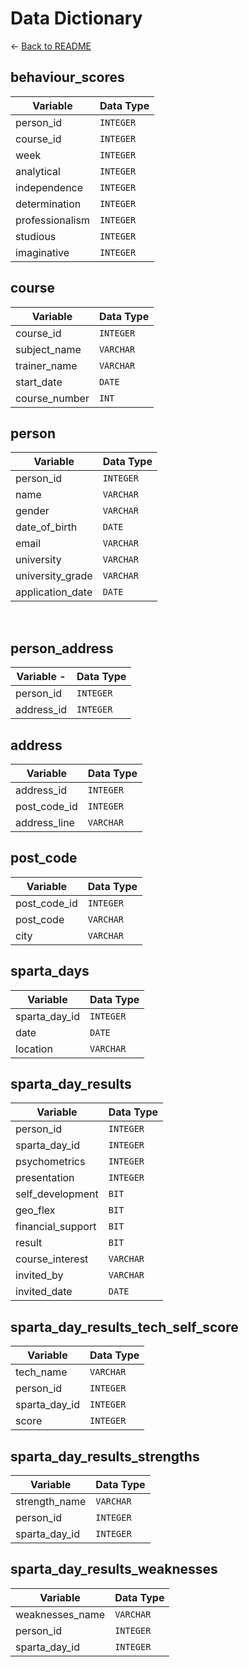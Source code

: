 ﻿# Data Dictionary
&larr; [Back to README](../README.md)

## behaviour_scores
| Variable			| Data Type |
|-------------------|-----------|
|person_id			| `INTEGER`	|
|course_id			| `INTEGER`	|
|week				| `INTEGER`	|
|analytical			| `INTEGER`	|
|independence		| `INTEGER`	|
|determination		| `INTEGER`	|
|professionalism	| `INTEGER`	|
|studious			| `INTEGER`	|
|imaginative		| `INTEGER`	|

## course
| Variable		|	Data Type	|
|---------------|---------------|
|course_id		| `INTEGER`		|
|subject_name	| `VARCHAR`		|		
|trainer_name	| `VARCHAR`		| 
|start_date		| `DATE`		|
|course_number	| `INT`			|		

## person
| Variable			| Data Type |
|-------------------|-----------|
|person_id			| `INTEGER`	|
|name 				| `VARCHAR`	| 
|gender				| `VARCHAR`	|	 
|date_of_birth		| `DATE`	|
|email				| `VARCHAR`	|	 
|university 		| `VARCHAR`	| 
|university_grade	| `VARCHAR`	| 
|application_date	| `DATE`	|

 
## person_address
| Variable -|	Data Type | 
|-----------|-----------|
person_id	| `INTEGER` |
address_id	| `INTEGER` | 

## address
| Variable		| Data Type | 
|---------------|-----------|
| address_id	| `INTEGER` |
| post_code_id	| `INTEGER` |
| address_line	| `VARCHAR` | 

## post_code
| Variable		|Data Type	| 
|---------------|-----------|
|post_code_id	| `INTEGER` |
|post_code		| `VARCHAR` | 
|city			| `VARCHAR` | 

## sparta_days
| Variable		| Data Type | 
|---------------|-----------|
|sparta_day_id	| `INTEGER` |
|date			| `DATE`	|
|location		| `VARCHAR` | 

## sparta_day_results
| Variable			| Data Type | 
|-------------------|-----------|
|person_id			| `INTEGER` |
|sparta_day_id		| `INTEGER` |
|psychometrics		| `INTEGER` |
|presentation		| `INTEGER` |
|self_development	| `BIT`		|
|geo_flex			| `BIT`		|
|financial_support	| `BIT`		|
|result				| `BIT`		|
|course_interest	| `VARCHAR` | 
|invited_by			| `VARCHAR` | 
|invited_date		| `DATE`	|

## sparta_day_results_tech_self_score
| Variable		| Data Type |
|---------------|-----------|
|tech_name		| `VARCHAR` | 
|person_id		| `INTEGER` |
|sparta_day_id	| `INTEGER` |
|score			| `INTEGER` |

## sparta_day_results_strengths
| Variable		| Data Type |
|---------------|-----------|
|strength_name	| `VARCHAR` | 
|person_id		| `INTEGER` |
|sparta_day_id	| `INTEGER` |

## sparta_day_results_weaknesses
| Variable			| Data Type |
|-------------------|-----------|
|weaknesses_name	| `VARCHAR` | 
|person_id			| `INTEGER` |
|sparta_day_id		| `INTEGER` |
